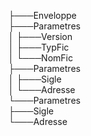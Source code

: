 ├───Enveloppe<br>
    ├───Parametres<br>
    │   ├───Version<br>
    │   ├───TypFic<br>
    │   └───NomFic<br>
    ├───Parametres<br>
    │   ├───Sigle<br>
    │   └───Adresse<br>
    └───Parametres<br>
        ├───Sigle<br>
        └───Adresse<br>